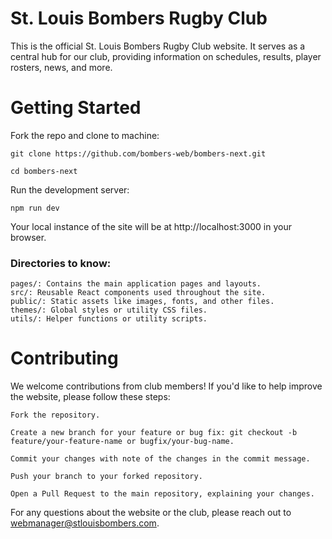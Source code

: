 # St. Louis Bombers Rugby Club

This is the official St. Louis Bombers Rugby Club website. It serves as a central hub for our club, providing information on schedules, results, player rosters, news, and more.

# Getting Started

Fork the repo and clone to machine:

    git clone https://github.com/bombers-web/bombers-next.git

    cd bombers-next

Run the development server:

    npm run dev

Your local instance of the site will be at http://localhost:3000 in your browser.

### Directories to know:

    pages/: Contains the main application pages and layouts.
    src/: Reusable React components used throughout the site.
    public/: Static assets like images, fonts, and other files.
    themes/: Global styles or utility CSS files.
    utils/: Helper functions or utility scripts.

# Contributing

We welcome contributions from club members! If you'd like to help improve the website, please follow these steps:

    Fork the repository.

    Create a new branch for your feature or bug fix: git checkout -b feature/your-feature-name or bugfix/your-bug-name.

    Commit your changes with note of the changes in the commit message.

    Push your branch to your forked repository.

    Open a Pull Request to the main repository, explaining your changes.

For any questions about the website or the club, please reach out to webmanager@stlouisbombers.com.

